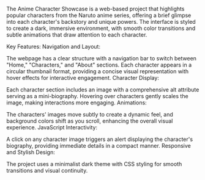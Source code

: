 The Anime Character Showcase is a web-based project that highlights popular characters from the Naruto anime series, offering a brief glimpse into each character's backstory and unique powers. The interface is styled to create a dark, immersive environment, with smooth color transitions and subtle animations that draw attention to each character.

Key Features:
Navigation and Layout:

The webpage has a clear structure with a navigation bar to switch between "Home," "Characters," and "About" sections.
Each character appears in a circular thumbnail format, providing a concise visual representation with hover effects for interactive engagement.
Character Display:

Each character section includes an image with a comprehensive alt attribute serving as a mini-biography.
Hovering over characters gently scales the image, making interactions more engaging.
Animations:

The characters' images move subtly to create a dynamic feel, and background colors shift as you scroll, enhancing the overall visual experience.
JavaScript Interactivity:

A click on any character image triggers an alert displaying the character's biography, providing immediate details in a compact manner.
Responsive and Stylish Design:

The project uses a minimalist dark theme with CSS styling for smooth transitions and visual continuity.
